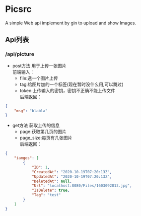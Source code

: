 # Picsrc
A simple Web api implement by gin to upload and show Images.

## Api列表
### /api/picture
- post方法
用于上传一张图片  
前端输入：
    - file:选一个图片上传
    - tag:给图片加的一个标签(现在暂时没什么用,可以跳过)
    - token:上传输入的密钥，密钥不正确不能上传文件  
后端返回：    
```json
{
    "msg": "blabla"
}
```

- get方法
获取上传的信息  
    - page:获取第几页的图片
    - page_size:每页有几张图片  
后端返回：
```json
{
    "iamges": [
        {
            "ID": 1,
            "CreatedAt": "2020-10-19T07:20:13Z",
            "UpdatedAt": "2020-10-19T07:20:13Z",
            "DeletedAt": null,
            "Url": "localhost:8080/Files/1603092013.jpg",
            "IsDelete": true,
            "Tag": "test"
        }
    ]
}
```
